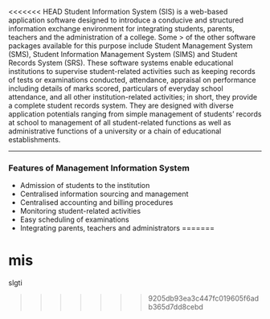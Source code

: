 <<<<<<< HEAD
Student Information System (SIS) is a web-based application software designed to introduce a conducive and structured information exchange environment for integrating students, parents, teachers and the administration of a college. Some > of the other software packages available for this purpose include Student Management System (SMS), Student Information Management System (SIMS) and Student Records System (SRS). These software systems enable educational institutions to supervise student-related activities such as keeping records of tests or examinations conducted, attendance, appraisal on performance including details of marks scored, particulars of everyday school attendance, and all other institution-related activities; in short, they provide a complete student records system. They are designed with diverse application potentials ranging from simple management of students’ records at school to management of all student-related functions as well as administrative functions of a university or a chain of educational establishments.

***

### Features of Management Information System 
* Admission of students to the institution
* Centralised information sourcing and management
* Centralised accounting and billing procedures
* Monitoring student-related activities
* Easy scheduling of examinations
* Integrating parents, teachers and administrators 
=======
# mis
slgti
>>>>>>> 9205db93ea3c447fc019605f6adb365d7dd8cebd
